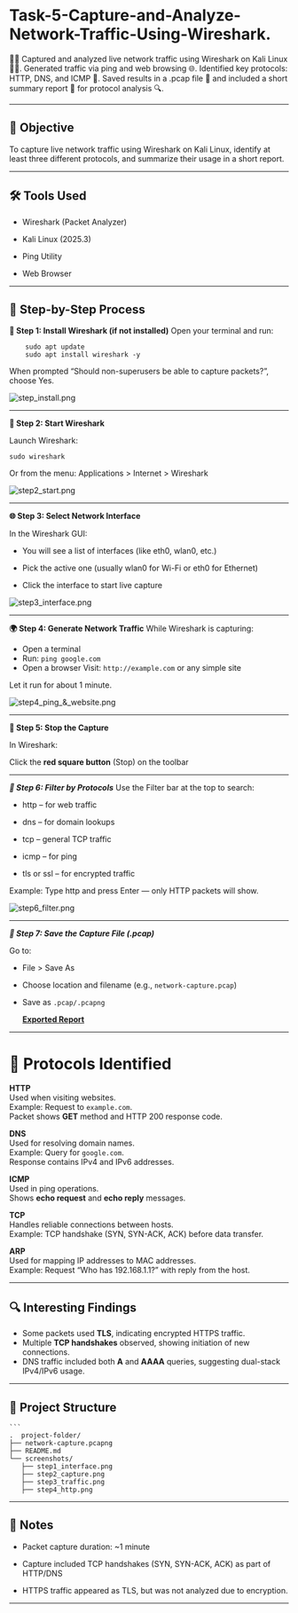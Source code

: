 # Task-5-Capture-and-Analyze-Network-Traffic-Using-Wireshark.

🕵️‍♂️ Captured and analyzed live network traffic using Wireshark on Kali Linux 🐱‍💻. Generated traffic via ping and web browsing 🌐. Identified key protocols: HTTP, DNS, and ICMP 📡. Saved results in a .pcap file 📁 and included a short summary report 📝 for protocol analysis 🔍.

---

## 🎯 Objective
  To capture live network traffic using Wireshark on Kali Linux, identify at least three different protocols, and summarize their usage in a short report.

---

## 🛠️ Tools Used
  - Wireshark (Packet Analyzer)

  - Kali Linux (2025.3)

  - Ping Utility

  - Web Browser

---

## 📶 Step-by-Step Process
  **🧰 Step 1: Install Wireshark (if not installed)**
      Open your terminal and run:

        sudo apt update
        sudo apt install wireshark -y

  When prompted “Should non-superusers be able to capture packets?”, choose Yes.

![step_install.png](https://github.com/shindeharsh3399/Task-5-Capture-and-Analyze-Network-Traffic-Using-Wireshark./blob/main/screenshots/step1_install.png)

---

**🚀 Step 2: Start Wireshark**
    
  Launch Wireshark:

    sudo wireshark

Or from the menu: Applications > Internet > Wireshark

![step2_start.png](https://github.com/shindeharsh3399/Task-5-Capture-and-Analyze-Network-Traffic-Using-Wireshark./blob/main/screenshots/step2_start.png)

---

**🌐 Step 3: Select Network Interface**
  
  In the Wireshark GUI:
  
  - You will see a list of interfaces (like eth0, wlan0, etc.)
    
  - Pick the active one (usually wlan0 for Wi-Fi or eth0 for Ethernet)
    
  - Click the interface to start live capture


![step3_interface.png](https://github.com/shindeharsh3399/Task-5-Capture-and-Analyze-Network-Traffic-Using-Wireshark./blob/main/screenshots/step3_interface.png)

---

**🌍 Step 4: Generate Network Traffic**
    While Wireshark is capturing:
  - Open a terminal
  - Run: ```ping google.com```
  - Open a browser
    Visit: ```http://example.com``` or any simple site

Let it run for about 1 minute.

![step4_ping_&_website.png](https://github.com/shindeharsh3399/Task-5-Capture-and-Analyze-Network-Traffic-Using-Wireshark./blob/main/screenshots/step4_ping_%26_website.png)

---

**🛑 Step 5: Stop the Capture**

  In Wireshark:

  Click the **red square button** (Stop) on the toolbar
  
---

***🔎 Step 6: Filter by Protocols***
  Use the Filter bar at the top to search:

- http – for web traffic

- dns – for domain lookups

- tcp – general TCP traffic

- icmp – for ping

- tls or ssl – for encrypted traffic

Example:
Type http and press Enter — only HTTP packets will show.

![step6_filter.png](https://github.com/shindeharsh3399/Task-5-Capture-and-Analyze-Network-Traffic-Using-Wireshark./blob/main/screenshots/step6_filter.png)

---

***📁 Step 7: Save the Capture File (.pcap)***

  Go to:

  - File > Save As

  - Choose location and filename (e.g., ```network-capture.pcap```)

  - Save as ```.pcap/.pcapng```

    [**Exported Report**](https://github.com/shindeharsh3399/Task-5-Capture-and-Analyze-Network-Traffic-Using-Wireshark./blob/main/network-capture.pcapng)

---

# 📘 Protocols Identified

**HTTP**  
  Used when visiting websites.  
  Example: Request to `example.com`.  
  Packet shows **GET** method and HTTP 200 response code.  

**DNS**  
  Used for resolving domain names.  
  Example: Query for `google.com`.  
  Response contains IPv4 and IPv6 addresses.  

**ICMP**  
  Used in ping operations.  
  Shows **echo request** and **echo reply** messages.  

**TCP**  
  Handles reliable connections between hosts.  
  Example: TCP handshake (SYN, SYN-ACK, ACK) before data transfer.  

**ARP**  
  Used for mapping IP addresses to MAC addresses.  
  Example: Request “Who has 192.168.1.1?” with reply from the host.  

---

## 🔍 Interesting Findings
  - Some packets used **TLS**, indicating encrypted HTTPS traffic.  
  - Multiple **TCP handshakes** observed, showing initiation of new connections.  
  - DNS traffic included both **A** and **AAAA** queries, suggesting dual-stack IPv4/IPv6 usage.
--- 

## 📂 Project Structure

    ```
    .  project-folder/
    ├── network-capture.pcapng
    ├── README.md
    └── screenshots/
       ├── step1_interface.png
       ├── step2_capture.png
       ├── step3_traffic.png
       ├── step4_http.png
---

## 📌 Notes
  - Packet capture duration: ~1 minute

  - Capture included TCP handshakes (SYN, SYN-ACK, ACK) as part of HTTP/DNS

  - HTTPS traffic appeared as TLS, but was not analyzed due to encryption.

---
